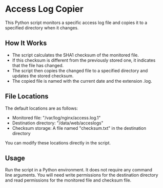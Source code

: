 # Access Log Copier
This Python script monitors a specific access log file and copies it to a specified directory when it changes.

## How It Works
- The script calculates the SHA1 checksum of the monitored file.
- If this checksum is different from the previously stored one, it indicates that the file has changed.
- The script then copies the changed file to a specified directory and updates the stored checksum.
- The copied file is named with the current date and the extension .log.

## File Locations
The default locations are as follows:

- Monitored file: "/var/log/nginx/access.log.1"
- Destination directory: "/data/web/acceslogs"
- Checksum storage: A file named "checksum.txt" in the destination directory

You can modify these locations directly in the script.

## Usage
Run the script in a Python environment. It does not require any command line arguments. 
You will need write permissions for the destination directory and read permissions for the monitored file and checksum file.

